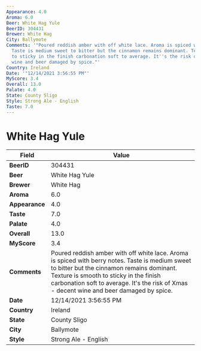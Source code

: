 ```yaml
---
Appearance: 4.0
Aroma: 6.0
Beer: White Hag Yule
BeerID: 304431
Brewer: White Hag
City: Ballymote
Comments: '"Poured reddish amber with off white lace. Aroma is spiced with berry notes.
  Taste is medium sweet to bitter but the cinnamon remains dominant. Texture is smooth
  to sticky in the finish carbonation soft to average. It''s the risk of Xmas - decent
  wine and beer damaged by spice."'
Country: Ireland
Date: '"12/14/2021 3:56:55 PM"'
MyScore: 3.4
Overall: 13.0
Palate: 4.0
State: County Sligo
Style: Strong Ale - English
Taste: 7.0
---
```


# White Hag Yule

| Field         | Value |
|---------------|-------|
| **BeerID** | 304431 |
| **Beer** | White Hag Yule |
| **Brewer** | White Hag |
| **Aroma** | 6.0 |
| **Appearance** | 4.0 |
| **Taste** | 7.0 |
| **Palate** | 4.0 |
| **Overall** | 13.0 |
| **MyScore** | 3.4 |
| **Comments** | Poured reddish amber with off white lace. Aroma is spiced with berry notes. Taste is medium sweet to bitter but the cinnamon remains dominant. Texture is smooth to sticky in the finish carbonation soft to average. It's the risk of Xmas - decent wine and beer damaged by spice. |
| **Date** | 12/14/2021 3:56:55 PM |
| **Country** | Ireland |
| **State** | County Sligo |
| **City** | Ballymote |
| **Style** | Strong Ale - English |
